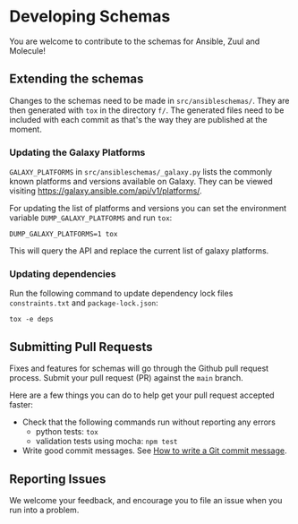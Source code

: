 # Developing Schemas

You are welcome to contribute to the schemas for Ansible, Zuul and Molecule!

## Extending the schemas

Changes to the schemas need to be made in `src/ansibleschemas/`. They are then
generated with `tox` in the directory `f/`. The generated files need to be
included with each commit as that's the way they are published at the moment.

### Updating the Galaxy Platforms

`GALAXY_PLATFORMS` in `src/ansibleschemas/_galaxy.py` lists the commonly known
platforms and versions available on Galaxy. They can be viewed visiting
https://galaxy.ansible.com/api/v1/platforms/.

For updating the list of platforms and versions you can set the environment variable
`DUMP_GALAXY_PLATFORMS` and run `tox`:

```shell
DUMP_GALAXY_PLATFORMS=1 tox
```

This will query the API and replace the current list of galaxy platforms.

### Updating dependencies

Run the following command to update dependency lock files `constraints.txt`
and `package-lock.json`:

```shell
tox -e deps
```


## Submitting Pull Requests

Fixes and features for schemas will go through the Github pull request process.
Submit your pull request (PR) against the `main` branch.


Here are a few things you can do to help get your pull request accepted faster:

- Check that the following commands run without reporting any errors
  - python tests: `tox`
  - validation tests using mocha: `npm test`
- Write good commit messages. See [How to write a Git commit message](https://chris.beams.io/posts/git-commit/).


## Reporting Issues

We welcome your feedback, and encourage you to file an issue when you run into
a problem.
